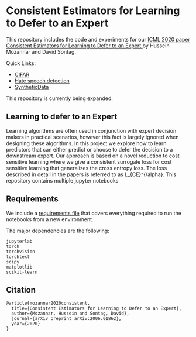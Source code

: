 # Consistent Estimators for Learning to Defer to an Expert
This repository includes the code  and experiments  for our [ICML 2020 paper Consistent Estimators for Learning to Defer to an Expert
 ](https://arxiv.org/abs/2006.01862) by Hussein Mozannar and David Sontag.


Quick Links:
* [CIFAR](cifar/README.md)
* [Hate speech detection](language/README.md)
* [SyntheticData](synthetic/README.md)

This repository is currently being expanded.

## Learning to defer to an Expert
Learning algorithms are often used in conjunction with expert decision makers in practical
scenarios, however this fact is largely ignored when designing these algorithms. In this project
we explore how to learn predictors that can either predict or choose to defer the decision to a
downstream expert. Our approach is based on a novel
reduction to cost sensitive learning where we give a consistent surrogate loss for cost sensitive
learning that generalizes the cross entropy loss. The loss described in detail in the papers is referred to as L_{CE}^{\alpha}.
This repository contains multiple jupyter notebooks


## Requirements

We include a [requirements file](requirements.txt) that covers everything required to run the notebooks from a new environment.

The major dependencies are the following:
```shell
jupyterlab
torch
torchvision
torchtext
scipy
matplotlib
scikit-learn
```


## Citation

```
@article{mozannar2020consistent,
  title={Consistent Estimators for Learning to Defer to an Expert},
  author={Mozannar, Hussein and Sontag, David},
  journal={arXiv preprint arXiv:2006.01862},
  year={2020}
}
```
